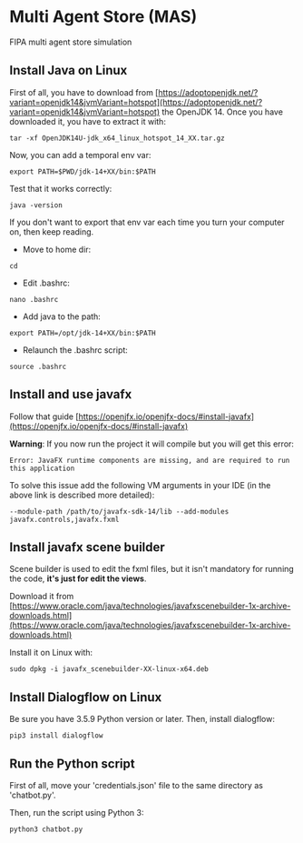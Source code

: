 # Multi Agent Store (MAS)
FIPA multi agent store simulation


## Install Java on Linux

First of all, you have to download from [https://adoptopenjdk.net/?variant=openjdk14&jvmVariant=hotspot](https://adoptopenjdk.net/?variant=openjdk14&jvmVariant=hotspot) the OpenJDK 14.
Once you have downloaded it, you have to extract it with:

`tar -xf OpenJDK14U-jdk_x64_linux_hotspot_14_XX.tar.gz`

Now, you can add a temporal env var:

`export PATH=$PWD/jdk-14+XX/bin:$PATH`

Test that it works correctly:

`java -version`

If you don't want to export that env var each time you turn your computer on, then keep reading.

* Move to home dir:

`cd`

* Edit .bashrc:

`nano .bashrc`

* Add java to the path:

`export PATH=/opt/jdk-14+XX/bin:$PATH`

* Relaunch the .bashrc script:

`source .bashrc`


## Install and use javafx

Follow that guide [https://openjfx.io/openjfx-docs/#install-javafx](https://openjfx.io/openjfx-docs/#install-javafx)

**Warning**: If you now run the project it will compile but you will get this error:

`Error: JavaFX runtime components are missing, and are required to run this application`

To solve this issue add the following VM arguments in your IDE (in the above link is described more detailed):

`--module-path /path/to/javafx-sdk-14/lib --add-modules javafx.controls,javafx.fxml`

## Install javafx scene builder

Scene builder is used to edit the fxml files, but it isn't mandatory for running the code, **it's just for edit the views**.

Download it from [https://www.oracle.com/java/technologies/javafxscenebuilder-1x-archive-downloads.html](https://www.oracle.com/java/technologies/javafxscenebuilder-1x-archive-downloads.html)

Install it on Linux with:

`sudo dpkg -i javafx_scenebuilder-XX-linux-x64.deb`

## Install Dialogflow on Linux

Be sure you have 3.5.9 Python version or later. Then, install dialogflow:

`pip3 install dialogflow`


## Run the Python script

First of all, move your 'credentials.json' file to the same directory as 'chatbot.py'.


Then, run the script using Python 3:

`python3 chatbot.py`
